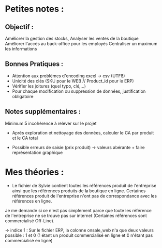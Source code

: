 # Petites notes :

## Objectif : 
Améliorer la gestion des stocks,
Analyser les ventes de la boutique
Améliorer l'accès au back-office pour les employés
Centraliser un maximum les informations

## Bonnes Pratiques :
- Attention aux problèmes d'encoding excel -> csv (UTF8)
- Unicité des clés (SKU pour le WEB // Product_id pour le ERP)
- Vérifier les joitures (quel typo, clé,...)
- Pour chaque modification ou suppression de données, justification obligatoire

## Notes supplémentaires : 
Minimum 5 incohérence à relever sur le projet 

- Après exploration et nettoyage des données, calculer le CA par produit et le CA total

- Possible erreurs de saisie (prix produit) -> valeurs abérante + faire représentation graphique

# Mes théories : 

- Le fichier de Sylvie contient toutes les références produit de l'entreprise ainsi que les références produits de la boutique en ligne. Certaines références produit de l'entreprise n'ont pas de correspondance avec les références en ligne.

Je me demande si ce n'est pas simplement parce que toute les référence de l'entreprise ne se trouve pas sur internet (Certaines références sont commercialisé Off-Line).

-> indice 1 : Sur le fichier ERP, la colonne onsale_web n'a que deux valeurs possible : 1 et 0 (1 étant un produit commercialisé en ligne et 0 n'étant pas commercialisé en ligne)

